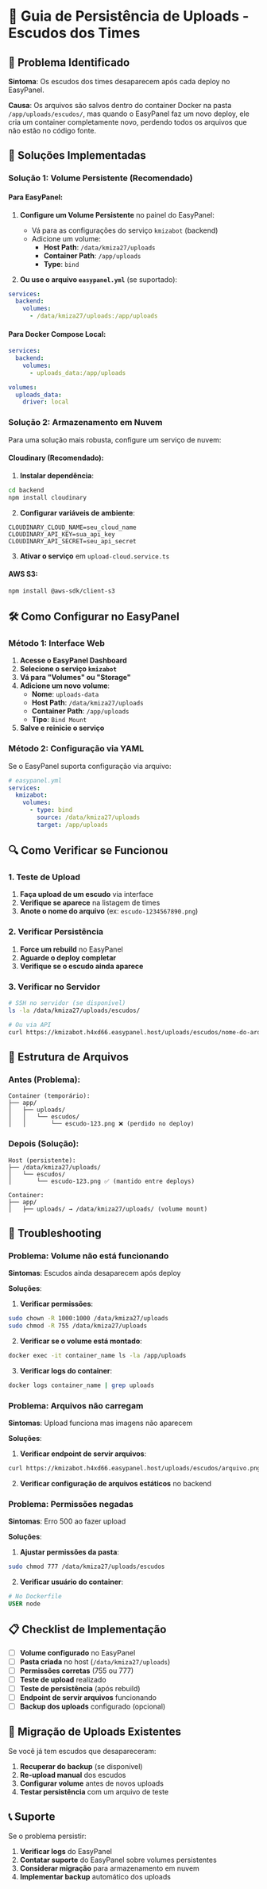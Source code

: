 # 📁 Guia de Persistência de Uploads - Escudos dos Times

## 🚨 Problema Identificado

**Sintoma**: Os escudos dos times desaparecem após cada deploy no EasyPanel.

**Causa**: Os arquivos são salvos dentro do container Docker na pasta `/app/uploads/escudos/`, mas quando o EasyPanel faz um novo deploy, ele cria um container completamente novo, perdendo todos os arquivos que não estão no código fonte.

## 🔧 Soluções Implementadas

### **Solução 1: Volume Persistente (Recomendado)**

#### Para EasyPanel:
1. **Configure um Volume Persistente** no painel do EasyPanel:
   - Vá para as configurações do serviço `kmizabot` (backend)
   - Adicione um volume:
     - **Host Path**: `/data/kmiza27/uploads`
     - **Container Path**: `/app/uploads`
     - **Type**: `bind`

2. **Ou use o arquivo `easypanel.yml`** (se suportado):
```yaml
services:
  backend:
    volumes:
      - /data/kmiza27/uploads:/app/uploads
```

#### Para Docker Compose Local:
```yaml
services:
  backend:
    volumes:
      - uploads_data:/app/uploads

volumes:
  uploads_data:
    driver: local
```

### **Solução 2: Armazenamento em Nuvem**

Para uma solução mais robusta, configure um serviço de nuvem:

#### Cloudinary (Recomendado):
1. **Instalar dependência**:
```bash
cd backend
npm install cloudinary
```

2. **Configurar variáveis de ambiente**:
```env
CLOUDINARY_CLOUD_NAME=seu_cloud_name
CLOUDINARY_API_KEY=sua_api_key
CLOUDINARY_API_SECRET=seu_api_secret
```

3. **Ativar o serviço** em `upload-cloud.service.ts`

#### AWS S3:
```bash
npm install @aws-sdk/client-s3
```

## 🛠️ Como Configurar no EasyPanel

### Método 1: Interface Web
1. **Acesse o EasyPanel Dashboard**
2. **Selecione o serviço `kmizabot`**
3. **Vá para "Volumes" ou "Storage"**
4. **Adicione um novo volume**:
   - **Nome**: `uploads-data`
   - **Host Path**: `/data/kmiza27/uploads`
   - **Container Path**: `/app/uploads`
   - **Tipo**: `Bind Mount`
5. **Salve e reinicie o serviço**

### Método 2: Configuração via YAML
Se o EasyPanel suporta configuração via arquivo:

```yaml
# easypanel.yml
services:
  kmizabot:
    volumes:
      - type: bind
        source: /data/kmiza27/uploads
        target: /app/uploads
```

## 🔍 Como Verificar se Funcionou

### 1. Teste de Upload
1. **Faça upload de um escudo** via interface
2. **Verifique se aparece** na listagem de times
3. **Anote o nome do arquivo** (ex: `escudo-1234567890.png`)

### 2. Verificar Persistência
1. **Force um rebuild** no EasyPanel
2. **Aguarde o deploy completar**
3. **Verifique se o escudo ainda aparece**

### 3. Verificar no Servidor
```bash
# SSH no servidor (se disponível)
ls -la /data/kmiza27/uploads/escudos/

# Ou via API
curl https://kmizabot.h4xd66.easypanel.host/uploads/escudos/nome-do-arquivo.png
```

## 📂 Estrutura de Arquivos

### Antes (Problema):
```
Container (temporário):
├── app/
│   ├── uploads/
│   │   └── escudos/
│   │       └── escudo-123.png ❌ (perdido no deploy)
```

### Depois (Solução):
```
Host (persistente):
├── /data/kmiza27/uploads/
│   └── escudos/
│       └── escudo-123.png ✅ (mantido entre deploys)

Container:
├── app/
│   ├── uploads/ → /data/kmiza27/uploads/ (volume mount)
```

## 🚨 Troubleshooting

### Problema: Volume não está funcionando
**Sintomas**: Escudos ainda desaparecem após deploy

**Soluções**:
1. **Verificar permissões**:
```bash
sudo chown -R 1000:1000 /data/kmiza27/uploads
sudo chmod -R 755 /data/kmiza27/uploads
```

2. **Verificar se o volume está montado**:
```bash
docker exec -it container_name ls -la /app/uploads
```

3. **Verificar logs do container**:
```bash
docker logs container_name | grep uploads
```

### Problema: Arquivos não carregam
**Sintomas**: Upload funciona mas imagens não aparecem

**Soluções**:
1. **Verificar endpoint de servir arquivos**:
```bash
curl https://kmizabot.h4xd66.easypanel.host/uploads/escudos/arquivo.png
```

2. **Verificar configuração de arquivos estáticos** no backend

### Problema: Permissões negadas
**Sintomas**: Erro 500 ao fazer upload

**Soluções**:
1. **Ajustar permissões da pasta**:
```bash
sudo chmod 777 /data/kmiza27/uploads/escudos
```

2. **Verificar usuário do container**:
```dockerfile
# No Dockerfile
USER node
```

## 📋 Checklist de Implementação

- [ ] **Volume configurado** no EasyPanel
- [ ] **Pasta criada** no host (`/data/kmiza27/uploads`)
- [ ] **Permissões corretas** (755 ou 777)
- [ ] **Teste de upload** realizado
- [ ] **Teste de persistência** (após rebuild)
- [ ] **Endpoint de servir arquivos** funcionando
- [ ] **Backup dos uploads** configurado (opcional)

## 🔄 Migração de Uploads Existentes

Se você já tem escudos que desapareceram:

1. **Recuperar do backup** (se disponível)
2. **Re-upload manual** dos escudos
3. **Configurar volume** antes de novos uploads
4. **Testar persistência** com um arquivo de teste

## 📞 Suporte

Se o problema persistir:
1. **Verificar logs** do EasyPanel
2. **Contatar suporte** do EasyPanel sobre volumes persistentes
3. **Considerar migração** para armazenamento em nuvem
4. **Implementar backup** automático dos uploads 